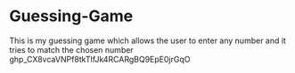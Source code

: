 # Guessing-Game
 This is my guessing game which allows the user to enter any number and it tries to match the chosen number 
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
